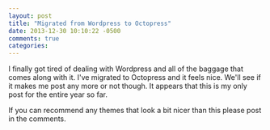 ```yaml
---
layout: post
title: "Migrated from Wordpress to Octopress"
date: 2013-12-30 10:10:22 -0500
comments: true
categories: 
---
```

I finally got tired of dealing with Wordpress and all of the baggage that comes along with it.  I've migrated to Octopress and it feels nice.
We'll see if it makes me post any more or not though.  It appears that this is my only post for the entire year so far.

If you can recommend any themes that look a bit nicer than this please post in the comments.
